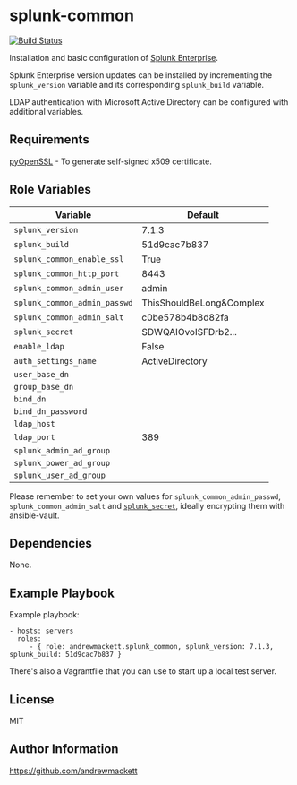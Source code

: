 splunk-common
=========

[![Build Status](https://travis-ci.org/andrewmackett/ansible-splunk-common.svg?branch=master)](https://travis-ci.org/andrewmackett/ansible-splunk-common)

Installation and basic configuration of [Splunk Enterprise](https://www.splunk.com/en_us/download/splunk-enterprise.html).

Splunk Enterprise version updates can be installed by incrementing the `splunk_version` variable and its corresponding `splunk_build` variable.

LDAP authentication with Microsoft Active Directory can be configured with additional variables.

Requirements
------------

[pyOpenSSL](https://pypi.org/project/pyOpenSSL/) - To generate self-signed x509 certificate.

Role Variables
--------------

|Variable                    |Default                      |
|----------------------------|-----------------------------|
|`splunk_version`            |7.1.3                        |
|`splunk_build`              |51d9cac7b837                 |
|`splunk_common_enable_ssl`  |True                         |
|`splunk_common_http_port`   |8443                         |
|`splunk_common_admin_user`  |admin                        |
|`splunk_common_admin_passwd`|ThisShouldBeLong&Complex     |
|`splunk_common_admin_salt`  |c0be578b4b8d82fa             |
|`splunk_secret`             |SDWQAIOvoISFDrb2...          |
|`enable_ldap`               |False                        |
|`auth_settings_name`        |ActiveDirectory|
|`user_base_dn`              | |
|`group_base_dn`             | |
|`bind_dn`                   | |
|`bind_dn_password`          | |
|`ldap_host`                 | |
|`ldap_port`                 |389|
|`splunk_admin_ad_group`     | |
|`splunk_power_ad_group`     | |
|`splunk_user_ad_group`      | |

Please remember to set your own values for `splunk_common_admin_passwd`, `splunk_common_admin_salt` and [`splunk_secret`](https://docs.splunk.com/Documentation/Splunk/7.1.3/Security/Deploysecurepasswordsacrossmultipleservers
), ideally encrypting them with ansible-vault.


Dependencies
------------

None.

Example Playbook
----------------

Example playbook:

    - hosts: servers
      roles:
         - { role: andrewmackett.splunk_common, splunk_version: 7.1.3, splunk_build: 51d9cac7b837 }

There's also a Vagrantfile that you can use to start up a local test server.

License
-------

MIT

Author Information
------------------

https://github.com/andrewmackett
